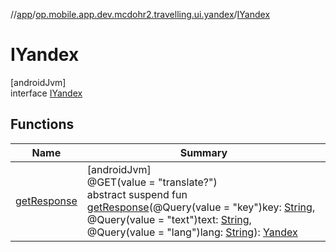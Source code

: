 //[app](../../../index.md)/[op.mobile.app.dev.mcdohr2.travelling.ui.yandex](../index.md)/[IYandex](index.md)

# IYandex

[androidJvm]\
interface [IYandex](index.md)

## Functions

| Name | Summary |
|---|---|
| [getResponse](get-response.md) | [androidJvm]<br>@GET(value = &quot;translate?&quot;)<br>abstract suspend fun [getResponse](get-response.md)(@Query(value = &quot;key&quot;)key: [String](https://kotlinlang.org/api/latest/jvm/stdlib/kotlin/-string/index.html), @Query(value = &quot;text&quot;)text: [String](https://kotlinlang.org/api/latest/jvm/stdlib/kotlin/-string/index.html), @Query(value = &quot;lang&quot;)lang: [String](https://kotlinlang.org/api/latest/jvm/stdlib/kotlin/-string/index.html)): [Yandex](../-yandex/index.md) |
